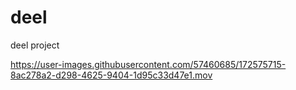 # deel
deel project


https://user-images.githubusercontent.com/57460685/172575715-8ac278a2-d298-4625-9404-1d95c33d47e1.mov

